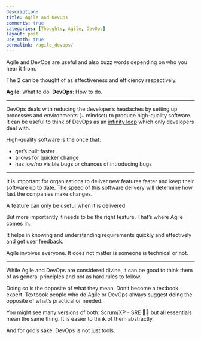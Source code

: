 ```yaml
---
description: 
title: Agile and DevOps
comments: true
categories: [Thoughts, Agile, DevOps]
layout: post
use_math: true
permalink: /agile_devops/
---
```

Agile and DevOps are useful and also buzz words depending on who you hear it from.

The 2 can be thought of as effectiveness and efficiency respectively.

**Agile**: What to do. 
**DevOps**: How to do.

***

DevOps deals with reducing the developer’s headaches by setting up processes and environments (+ mindset) to produce high-quality software. It can be useful to think of DevOps as an  [infinity loop](https://www.instana.com/media/ci-cd-loop-1024x456.png)  which only developers deal with.

High-quality software is the once that:
-   get’s built faster
-   allows for quicker change
-   has low/no visible bugs or chances of introducing bugs

*** 

It is important for organizations to deliver new features faster and keep their software up to date. The speed of this software delivery will determine how fast the companies make changes.

A feature can only be useful when it is delivered.

But more importantly it needs to be the right feature. That’s where Agile comes in.

It helps in knowing and understanding requirements quickly and effectively and get user feedback.

Agile involves everyone. It does not matter is someone is technical or not.

***

While Agile and DevOps are considered divine, it can be good to think them of as general principles and not as hard rules to follow.

Doing so is the opposite of what they mean. Don’t become a textbook expert. Textbook people who do Agile or DevOps always suggest doing the opposite of what’s practical or needed.

You might see many versions of both: Scrum/XP - SRE 🤘🏼 but all essentials mean the same thing. It is easier to think of them abstractly.

And for god’s sake, DevOps is not just tools.
